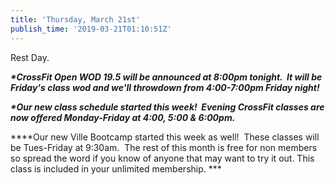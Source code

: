 ```yaml
---
title: 'Thursday, March 21st'
publish_time: '2019-03-21T01:10:51Z'
---
```


Rest Day.

***\*CrossFit Open WOD 19.5 will be announced at 8:00pm tonight.  It
will be Friday's class wod and we'll throwdown from 4:00-7:00pm Friday
night!***

***\*Our new class schedule started this week!  Evening CrossFit classes
are now offered Monday-Friday at 4:00, 5:00 & 6:00pm.***

***\*Our new Ville Bootcamp started this week as well!  These classes
will be Tues-Friday at 9:30am.  The rest of this month is free for non
members so spread the word if you know of anyone that may want to try it
out. This class is included in your unlimited membership. ***
